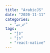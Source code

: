 ```yaml
---
title: "ArabicJS"
date: "2020-11-11"
categories:
  - "عربي"
tags:
  - "js"
  - "js"
  - "react-native"
---
```

